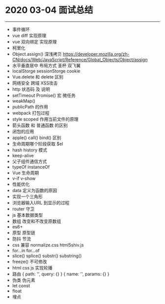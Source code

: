 # 2020 03-04 面试总结
-------------
* 事件循环
* vue diff 实现原理
* vue 双向绑定 实现原理
* 柯里化
* Object.assign() 深浅拷贝 https://developer.mozilla.org/zh-CN/docs/Web/JavaScript/Reference/Global_Objects/Object/assign
* 水平垂直居中  布局方式 圣杯 双飞翼
* localStorge sessionStorge cookie
* Vue.delete 和 delete 区别
* 网络安全 跨域 XSS攻击
* http 状态码 及 说明
* setTimeout Promise() 宏 微任务 
* weakMap()
* publicPath 的作用 
* webpack 打包过程
* style scoped 作用当前文件的原理
* 箭头函数 和 普通函数 的区别
* 闭包的应用
* apple()  call()  bind() 区别
* 生命周期哪个阶段获取 $el
* hash  history 模式
* keep-alive
* 父子组件通信方式  
* typeOf instanceOf 
* Vue 生命周期
* v-if v-show
* 性能优化
* data 定义为函数的原因
* 实现一个三角形 
* 浏览器输入URL 到显示的过程 
* router 守卫
* js 基本数据类型
* 数组  改变和不改变原数组
* es6+ 
* 原型 原型链
* 防抖 节流
* css 兼容 normalize.css  html5shiv.js
* for...in  for...of 
* slice()  splice()  substr()  substring()
* freeze() 不可修改
* html css  js 实现轮播
* 路由 { path: '', query: {} } { name: '', params: {} }
* 伪类 伪元素
* let const 
* float
* 埋点